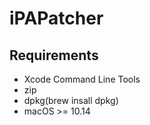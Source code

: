 # iPAPatcher
## Requirements
- Xcode Command Line Tools
- zip
- dpkg(brew insall dpkg)
- macOS >= 10.14
